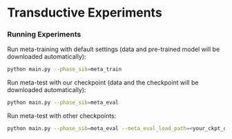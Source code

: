 # Transductive Experiments

### Running Experiments

Run meta-training with default settings (data and pre-trained model will be downloaded automatically):
```bash
python main.py --phase_sib=meta_train
```

Run meta-test with our checkpoint (data and the checkpoint will be downloaded automatically):
```bash
python main.py --phase_sib=meta_eval
```

Run meta-test with other checkpoints:
```bash
python main.py --phase_sib=meta_eval --meta_eval_load_path=<your_ckpt_dir>
```
